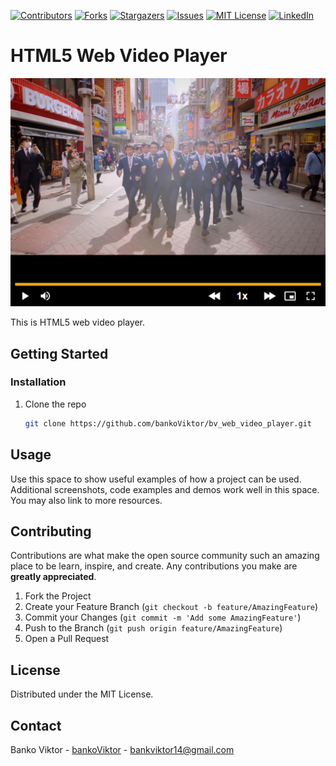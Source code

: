 

<!-- PROJECT SHIELDS -->
<!--
*** I'm using markdown "reference style" links for readability.
*** Reference links are enclosed in brackets [ ] instead of parentheses ( ).
*** See the bottom of this document for the declaration of the reference variables
*** for contributors-url, forks-url, etc. This is an optional, concise syntax you may use.
*** https://www.markdownguide.org/basic-syntax/#reference-style-links
-->
[![Contributors][contributors-shield]][contributors-url]
[![Forks][forks-shield]][forks-url]
[![Stargazers][stars-shield]][stars-url]
[![Issues][issues-shield]][issues-url]
[![MIT License][license-shield]][license-url]
[![LinkedIn][linkedin-shield]][linkedin-url]


<!-- ABOUT THE PROJECT -->
# HTML5 Web Video Player

[![Product Name Screen Shot][product-screenshot]](https://example.com)

This is HTML5 web video player.



<!-- GETTING STARTED -->
## Getting Started


### Installation

1. Clone the repo
   ```sh
   git clone https://github.com/bankoViktor/bv_web_video_player.git
   ```

<!-- USAGE EXAMPLES -->
## Usage

Use this space to show useful examples of how a project can be used. Additional screenshots, code examples and demos work well in this space. You may also link to more resources.



<!-- CONTRIBUTING -->
## Contributing

Contributions are what make the open source community such an amazing place to be learn, inspire, and create. Any contributions you make are **greatly appreciated**.

1. Fork the Project
2. Create your Feature Branch (`git checkout -b feature/AmazingFeature`)
3. Commit your Changes (`git commit -m 'Add some AmazingFeature'`)
4. Push to the Branch (`git push origin feature/AmazingFeature`)
5. Open a Pull Request



<!-- LICENSE -->
## License

Distributed under the MIT License.



<!-- CONTACT -->
## Contact

Banko Viktor - [bankoViktor](https://github.com/bankoViktor) - bankviktor14@gmail.com



<!-- MARKDOWN LINKS & IMAGES -->
<!-- https://www.markdownguide.org/basic-syntax/#reference-style-links -->
[contributors-shield]: https://img.shields.io/github/contributors/bankoViktor/bv_web_video_player.svg?style=for-the-badge
[contributors-url]: https://github.com/bankoViktor/bv_web_video_player/graphs/contributors
[forks-shield]: https://img.shields.io/github/forks/bankoViktor/bv_web_video_player.svg?style=for-the-badge
[forks-url]: https://github.com/bankoViktor/bv_web_video_player/network/members
[stars-shield]: https://img.shields.io/github/stars/bankoViktor/bv_web_video_player.svg?style=for-the-badge
[stars-url]: https://github.com/bankoViktor/bv_web_video_player/stargazers
[issues-shield]: https://img.shields.io/github/issues/bankoViktor/bv_web_video_player.svg?style=for-the-badge
[issues-url]: https://github.com/bankoViktor/bv_web_video_player/issues
[license-shield]: https://img.shields.io/github/license/bankoViktor/bv_web_video_player.svg?style=for-the-badge
[license-url]: https://github.com/bankoViktor/bv_web_video_player/blob/master/LICENSE.txt
[linkedin-shield]: https://img.shields.io/badge/-LinkedIn-black.svg?style=for-the-badge&logo=linkedin&colorB=555
[linkedin-url]: https://linkedin.com/in/bankoViktor
[product-screenshot]: images/screenshot.png
